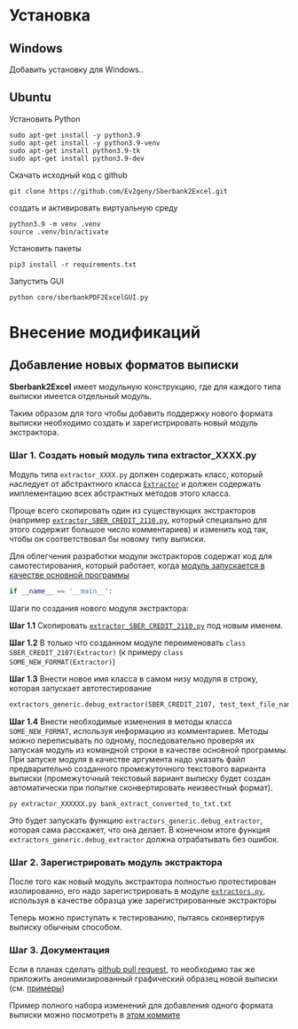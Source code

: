# Установка
## Windows
Добавить установку для Windows..
## Ubuntu
Установить Python
```
sudo apt-get install -y python3.9
sudo apt-get install -y python3.9-venv
sudo apt-get install python3.9-tk
sudo apt-get install python3.9-dev
```
Скачать исходный код с github
``` 
git clone https://github.com/Ev2geny/Sberbank2Excel.git 
```

создать и активировать виртуальную среду
```
python3.9 -m venv .venv
source .venv/bin/activate
```
Установить пакеты
```
pip3 install -r requirements.txt
```

Запустить GUI
``` 
python core/sberbankPDF2ExcelGUI.py
```

# Внесение модификаций
## Добавление новых форматов выписки

**Sberbank2Excel** имеет модульную конструкцию, где для каждого типа выписки имеется отдельный модуль.

Таким образом для того чтобы добавить поддержку нового формата выписки необходимо создать и зарегистрировать новый модуль экстрактора.

### Шаг 1. Создать новый модуль типа extractor_XXXX.py

Модуль типа `extractor_XXXX.py` должен содержать класс, который наследует от абстрактного класса [`Extractor`](core/extractor.py) и должен содержать имплементацию всех абстрактных методов этого класса.

Проще всего скопировать один из существующих экстракторов (например [`extractor_SBER_CREDIT_2110.py`](core/extractor_SBER_CREDIT_2110.py), который специально для этого содержит большое число комментариев) и изменить код так, чтобы он соответствовал бы новому типу выписки.

Для облегчения разработки модули экстракторов содержат код для самотестирования, который работает, когда [модуль запускается в качестве основной программы](https://coderoad.ru/419163/%D0%A7%D1%82%D0%BE-%D0%B4%D0%B5%D0%BB%D0%B0%D0%B5%D1%82-if-__name__-__main__-do)  
```py 
if __name__ == '__main__':
```

Шаги по создания нового модуля экстрактора:

**Шаг 1.1** Скопировать [`extractor_SBER_CREDIT_2110.py`](core/extractor_SBER_CREDIT_2110.py) под новым именем.

**Шаг 1.2** В только что созданном модуле переименовать `class SBER_CREDIT_2107(Extractor)` (к примеру `class SOME_NEW_FORMAT(Extractor)`)

**Шаг 1.3** Внести новое имя класса в самом низу модуля в строку, которая запускает автотестирование

```py
extractors_generic.debug_extractor(SBER_CREDIT_2107, test_text_file_name=sys.argv[1])
```

**Шаг 1.4** Внести необходимые изменения в методы класса `SOME_NEW_FORMAT`, используя информацию из комментариев. Методы можно переписывать по одному, последовательно проверяя их запуская модуль из командной строки в качестве основной программы. При запуске модуля в качестве аргумента надо указать файл предварительно созданного промежуточного текстового варианта выписки (промежуточный текстовый вариант выписку будет создан автоматически при попытке сконвертировать неизвестный формат).

``` py extractor_XXXXXX.py bank_extract_converted_to_txt.txt ```

Это будет запускать функцию `extractors_generic.debug_extractor`, которая сама расскажет, что она делает. В конечном итоге функция `extractors_generic.debug_extractor` должна отрабатывать без ошибок.

### Шаг 2. Зарегистрировать модуль экстрактора
После того как новый модуль экстрактора полностью протестирован изолированно, его надо зарегистрировать в модуле [`extractors.py`](core/extractors.py), используя в качестве образца уже зарегистрированные экстракторы

Теперь можно приступать к тестированию, пытаясь сконвертируя выписку обычным способом.

### Шаг 3. Документация
Если в планах сделать [github pull request](https://docs.github.com/en/pull-requests/collaborating-with-pull-requests/proposing-changes-to-your-work-with-pull-requests/about-pull-requests), то необходимо так же приложить анонимизированный графический образец новой выписки (см. [примеры](misc/format_examples))

Пример полного набора изменений для добавления одного формата выписки можно посмотреть в [этом коммите](https://github.com/Ev2geny/Sberbank2Excel/commit/ca23756f94c9a3672087a36e7a85dda0e895f693)
